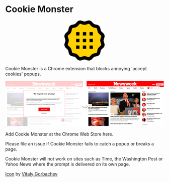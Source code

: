 # Cookie Monster

<p align="center">
  <img src="img/cookiemonster128.png"/>
</p>
Cookie Monster is a Chrome extension that blocks annoying 'accept cookies' popups.
<br>

![Example](img/example.png)

Add Cookie Monster at the Chrome Web Store here.

Please file an issue if Cookie Monster fails to catch a popup or breaks a page.

Cookie Monster will not work on sites such as Time, the Washington Post or Yahoo News where the prompt is delivered on its own page.

[Icon](flaticon.com) by [Vitaly Gorbachev](https://www.flaticon.com/authors/vitaly-gorbachev)
